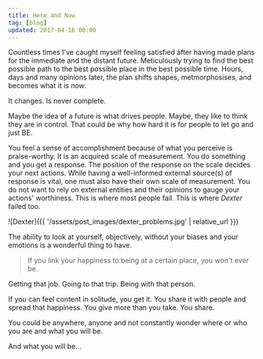 ```yaml
---
title: Here and Now
tag: [blog]
updated: 2017-04-16 00:00
---
```


Countless times I've caught myself feeling satisfied after having made plans for the immediate and the distant future. Meticulously trying to find the best possible path to the best possible place in the best possible time. Hours, days and many opinions later, the plan shifts shapes, metmorphosises, and becomes what it is _now_.

It changes. Is never complete.

Maybe the idea of a future is what drives people. Maybe, they like to think they are in control. That could be why how hard it is for people to let go and just BE.


You feel a sense of accomplishment because of what you perceive is praise-worthy. It is an acquired scale of measurement. You do something and you get a response. The position of the response on the scale decides your next actions. While having a well-informed external source(s) of response is vital, one must also have their own scale of measurement. You do not want to rely on external entities and their opinions to gauge your actions' worthiness. This is where most people fail. This is where _Dexter_ failed too.


![Dexter]({{ '/assets/post_images/dexter_problems.jpg' | relative_url }})

The ability to look at yourself, objectively, without your biases and your emotions is a wonderful thing to have.

> If you link your happiness to being at a certain place, you won't ever be.

Getting that job.
Going to that trip.
Being with that person.

If you can feel content in solitude, you get it. You share it with people and spread that happiness. You give more than you take. You share.

You could be anywhere, anyone and not constantly wonder where or who you are and what you will be.

And what you will be...